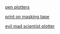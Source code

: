 [pen plotters](https://uunatek.com/top-5-best-axidraw-xy-plotter-pen-plotter-alternatives/)

[print on masking tape](https://hackaday.com/2022/05/09/all-the-sticky-labels-you-could-ever-need-no-drm-just-masking-tape/)

[evil mad scientist plotter](https://shop.evilmadscientist.com/)
